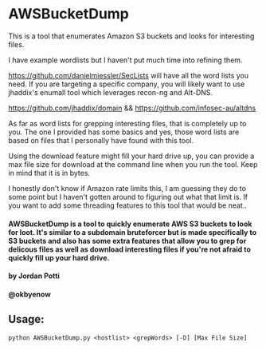 # AWSBucketDump

This is a tool that enumerates Amazon S3 buckets and looks for interesting files. 

I have example wordlists but I haven't put much time into refining them. 

https://github.com/danielmiessler/SecLists will have all the word lists you need. If you are targeting a specific company, you will likely want to use jhaddix's enumall tool which leverages recon-ng and Alt-DNS. 

https://github.com/jhaddix/domain && https://github.com/infosec-au/altdns

As far as word lists for grepping interesting files, that is completely up to you. The one I provided has some basics and yes, those word lists are based on files that I personally have found with this tool.

Using the download feature might fill your hard drive up, you can provide a max file size for download at the command line when you run the tool. Keep in mind that it is in bytes.

I honestly don't know if Amazon rate limits this, I am guessing they do to some point but I haven't gotten around to figuring out what that limit is. If you want to add some threading features to this tool that would be neat..


 #### AWSBucketDump is a tool to quickly enumerate AWS S3 buckets to look for loot. It's similar to a subdomain bruteforcer but is made specifically to S3 buckets and also has some extra features that allow you to grep for delicous files as well as download interesting files if you're not afraid to quickly fill up your hard drive.

 #### by Jordan Potti
 #### @okbyenow


## Usage:

 `python AWSBucketDump.py <hostlist> <grepWords> [-D] [Max File Size]`
